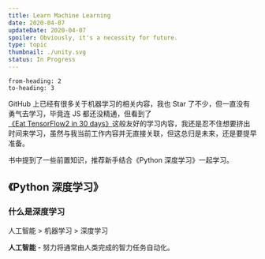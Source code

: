 ```yaml
---
title: Learn Machine Learning
date: 2020-04-07
updateDate: 2020-04-07
spoiler: Obviously, it's a necessity for future.
type: topic
thumbnail: ./unity.svg
status: In Progress
---
```

```toc
from-heading: 2
to-heading: 3
```

GitHub 上已经有很多关于机器学习的相关内容，我也 Star 了不少，但一直没有勇气去学习，毕竟连 JS 都还没精通，但看到了 [《Eat TensorFlow2 in 30 days》](https://github.com/lyhue1991/eat_tensorflow2_in_30_days)这般友好的学习内容，我还是忍不住想要挤出时间来学习，虽然与我当前工作内容并无直接关联，但这总归是未来，还是要提早准备。

书中提到了一些前置知识，推荐新手结合《Python 深度学习》一起学习。

## 《Python 深度学习》

### 什么是深度学习

<span class="hl-1">人工智能</span> > <span class="hl-2">机器学习</span> > <span class="hl-3">深度学习</span>

**人工智能** - 努力将通常由人类完成的智力任务自动化。